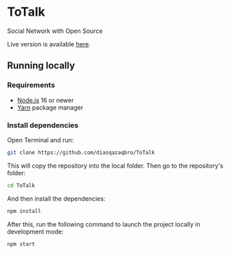 # ToTalk

Social Network with Open Source

Live version is available [here](https://diasqazaqbro.github.io/ToTalk/).

## Running locally 

### Requirements

- [Node.js](https://nodejs.org) 16 or newer
- [Yarn](https://yarnpkg.com) package manager

### Install dependencies

Open Terminal and run:

````bash
git clone https://github.com/diasqazaqbro/ToTalk
````

This will copy the repository into the local folder. Then go to the repository's folder:

```bash
cd ToTalk
```

And then install the dependencies:

```bash
npm install
```

After this, run the following command to launch the project locally in development mode:

```bash
npm start
```
